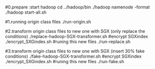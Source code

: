 #0.prepare :start hadoop
cd ../hadoop/bin
./hadoop namenode -format
./hadoop start-all.sh

#1.running origin class files
./run-origin.sh

#2.transform origin class files to new one with SGX (only replace the conditions)
./replace-hadoop-SGX-transformer.sh
#encrypt SGXindex
./encrypt_SXGindex.sh
#runing this new files
./run-replace.sh

#3.transform origin class files to new one with SGX (insert 30% fake conditions)
./fake-hadoop-SGX-transformer.sh
#encrypt SGXindex
./encrypt_SXGindex.sh
#runing this new files
./run-fake.sh